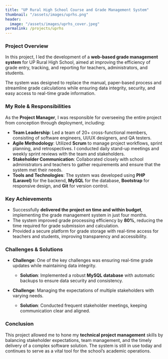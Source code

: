 ```yaml
---
title: "UP Rural High School Course and Grade Management System"
thumbnail: "/assets/images/uprhs.png"
header:
  image: "/assets/images/uprhs_cover.jpeg"
permalink: /projects/uprhs
---
```



### Project Overview
In this project, I led the development of a **web-based grade management system** for UP Rural High School, aimed at improving the efficiency of grade entry, tracking, and reporting for teachers, administrators, and students.

The system was designed to replace the manual, paper-based process and streamline grade calculations while ensuring data integrity, security, and easy access to real-time grade information.

### My Role & Responsibilities
As the **Project Manager**, I was responsible for overseeing the entire project from conception through deployment, including:
- **Team Leadership**: Led a team of 20+ cross-functional members, consisting of software engineers, UI/UX designers, and QA testers.
- **Agile Methodology**: Utilized **Scrum** to manage project workflows, sprint planning, and retrospectives. I conducted daily stand-up meetings and weekly sprint reviews with the team and stakeholders.
- **Stakeholder Communication**: Collaborated closely with school administrators and teachers to gather requirements and ensure that the system met their needs.
- **Tools and Technologies**: The system was developed using **PHP (Laravel)** for the backend, **MySQL** for the database, **Bootstrap** for responsive design, and **Git** for version control.

### Key Achievements
- Successfully **delivered the project on time and within budget**, implementing the grade management system in just four months.
- The system improved grade processing efficiency by **80%**, reducing the time required for grade submission and calculation.
- Provided a secure platform for grade storage with real-time access for teachers and students, improving transparency and accessibility.

### Challenges & Solutions
- **Challenge**: One of the key challenges was ensuring real-time grade updates while maintaining data integrity.
  - **Solution**: Implemented a robust **MySQL database** with automatic backups to ensure data security and consistency.
  
- **Challenge**: Managing the expectations of multiple stakeholders with varying needs.
  - **Solution**: Conducted frequent stakeholder meetings, keeping communication clear and aligned.

### Conclusion
This project allowed me to hone my **technical project management** skills by balancing stakeholder expectations, team management, and the timely delivery of a complex software solution. The system is still in use today and continues to serve as a vital tool for the school’s academic operations.
